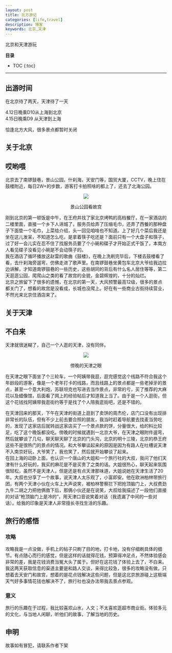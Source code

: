 ```yaml
---
layout: post
title: 北方游记
categories: [life,travel]
description: 博客
keywords: 北京,天津
---
```

北京和天津游玩

**目录**

* TOC
{:toc}

---

## 出游时间
在北京待了两天，天津待了一天  

4.12日晚乘D10从上海到北京  
4.15日晚乘D9 从天津到上海  

恰逢北方大风，很多景点都暂时关闭

## 关于北京
**哎哟喂**  
---

北京去了南锣鼓巷，景山公园，什刹海，天安门等，国贸大厦，CCTV，晚上住在鼓楼附近，每日2W+的步数，游客打卡拍照啥的都上了，还去了北海公园。  

<div align="center"><img width="auto" height="auto" src="{{ assets_base_url }}/images/blog/2025-04-13-景山公园.jpg"/>
<p>景山公园看故宫</p>
</div>  

刚到北京的第一顿饭是中午，在王府井找了家北京烤鸭的高档餐厅，在一家酒店的二楼里面，直接一个乡下人进城了，服务员给弄了压缩毛巾，还弄了西餐的那种盘子下面垫一个毛巾，上菜给介绍，头一回见咱啥也不知道。上了好几个菜后我还是坐在这儿发呆，不知道怎么吃，是拿着筷子吃还是？面前只有一个大盘子和筷子，过了好一会儿实在忍不住了找服务员要了个小碗和碟子才开始正式干饭了，本南方人看见碟子没看见小碗是不会动筷子的。  
我在酒店了循环播放这赵雷的歌曲《鼓楼》，在晚上洗刷完毕后，下楼去鼓楼看了看，去什刹海旁遛弯，仿佛走进了歌声里。在南锣鼓巷坐黄包车北京大爷给我边拉边讲解，才知道南锣鼓巷的一些历史，这些胡同的背后有什么名人居住等等，第二天逛逛公园，爬爬山之类的看了故宫的全貌，金碧辉煌的，十分的灿烂。  
北京之旅留下了很多的遗憾，在北京的第一天，大风预警最高12级，很多的景点都关门了，想看的故宫是没看成，长城也没爬上。好在有一些商业古街持续营业，不然光来北京住酒店来了。


## 关于天津
**不白来**  
---

天津就很迷糊了，自己一个人逛的天津，没有同伴。  

<div align="center"><img width="auto" height="auto" src="{{ assets_base_url }}/images/blog/2025-04-14-天津之眼.jpg"/>
<p>傍晚的天津之眼</p>
</div>  

在天津之眼下面坐了个三轮车，一个阿姨带我逛，逛完感觉这个线路不符合我这个年龄段的游客，像是一个老年打卡的线路，而且线路上的景点都是一些老掉牙的景点，甚至一个意大利炮，苏联坦克也写进去当作景点，非常的亏，买了推荐的大麻花以及蜡像馆，后面看了网上的经验帖后才知道我上当了。由于是一个人逛街，但这个花钱找阿姨带我逛街约等于是找了个人陪我逛街吧，还是不错的。  

在天津回来的那天，下午在天津的街道上逛到了卖饼的周杰伦，店门口没有出现排非常长的队伍，但有不少上前去要合照的朋友，我当时赶着导航要去找麦当劳吃的，发现了这家店后就转战这家店买了一个景点款的饼，分量很大，给的料比较足，吃了这个晚饭都没吃。傍晚的时候就遇到一北京大爷，在天津之眼附件遛弯，然后就攀谈了几句，聊天聊天聊了北京的门头沟，北京的明十三陵，北京的恭王府这些不是很热门的景点的情况。和大爷攀谈起来的原因是因为有路人在吐槽说天津不入南京好玩，大爷笑了，我也笑了，然后就开始攀谈了起来。  
在回上海的动卧上面，也认识一个唐山的大姐和一个旅行社的大叔，我问了他们天津有什么好玩的，我买的麻花是不是买贵了之类的话。大姐很热心，聊天起来氛围很轻松，虽然不是天津人，但是还是有点天津那味道，大姐说她在天津生活了20年。大叔也分享了一个故事，说天津人太乐观了，小富即安。他在欧洲柏林带旅行团，有两个天津小伙在火车上大声说笑，被柏林警察拦下把抢顶脑门上，大叔费劲九牛二胡之力把他俩救下后，那俩小伙还是在说笑，大叔给我描述了一段他们直接的对话“枪顶脑门上是冷的”，用天津口音说笑着对话（我遗漏了中间的一些对话）。给我的印象是天津人非常擅长寻找生活的乐趣。


## 旅行的感悟

### 攻略

攻略我是一点没做，手机上的帖子只刷了目的地，打卡地，没有仔细刷具体的细节。有点随心而行的感觉，但是这样的话就得花钱，预算得冲足点，不然体验感会非常的差，我是花钱消费当冤大头了属于。但好在这花钱了体验上去了，不白来。  
我这两天获取信息的渠道主要是和路人交谈，来得比较急，很多的攻略没有做，只想着去天安门和故宫，想着的是花点钱解决这些问题，但是这北京旅游碰上这极端天气好多事情花钱也解决不了，旅行社也没办法带我去景点参观。

### 意义

旅行的乐趣在于过程，我比较喜欢山水，人文；不太喜欢逛超市商业街。体验多元的文化，与当地人闲聊，听他们的故事，了解当地的历史。

## 申明
故事如有冒犯，请联系作者下架